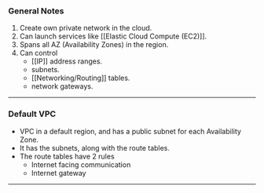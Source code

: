 ### General Notes

1. Create own private network in the cloud.
2. Can launch services like [[Elastic Cloud Compute (EC2)]].
3. Spans all AZ (Availability Zones) in the region.
4. Can control 
	* [[IP]] address ranges.
	* subnets.
	* [[Networking/Routing]] tables.
	* network gateways.

____
### Default VPC

* VPC in a default region, and has a public subnet for each Availability Zone.
* It has the subnets, along with the route tables.
* The route tables have 2 rules
	* Internet facing communication
	* Internet gateway

___
